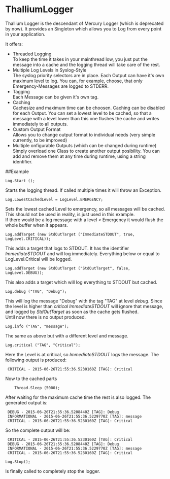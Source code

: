 # ThalliumLogger
Thallium Logger is the descendant of Mercury Logger (which is deprecated by now). 
It provides an Singleton which allows you to Log from every point in your application. 

It offers: 
 - Threaded Logging  
  To keep the time it takes in your mainthread low, you just put the message into a cache and the logging thread will take care of the rest. 
 - Multiple Log Levels in Syslog-Style  
  The syslog priority selectors are in place.
  Each Output can have it's own maximum level to log. 
  You can, for example, choose, that only Emergency-Messages are logged to STDERR.  
 - Tagging  
  Each Message can be given it's own tag. 
 - Caching  
  Cachesize and maximum time can be choosen.
  Caching can be disabled for each Output.
  You can set a lowest level to be cached, so that a message with a level lower than this one flushes the cache and writes immediately to all outputs. 
 - Custom Output Format  
  Allows you to change output format to individual needs (very simple currently, to be improved)
 - Multiple onfigurable Outputs (which can be changed during runtime)  
  Simply overload one Class to create another output posibility. You can add and remove them at any time during runtime, using a string identifier. 

##Example 

    Log.Start (); 
Starts the logging thread. If called multiple times it will throw an Exception.

    Log.LowestCachedLevel = LogLevel.EMERGENCY; 
Sets the lowest cached Level to emergency, so all messages will be cached.  
This should not be used in reality, is just used in this example.  
If there would be a log message with a level < Emergency it would flush the whole buffer when it appears.  

    Log.addTarget (new StdOutTarget ("ImmediateSTDOUT", true, LogLevel.CRITICAL)); 
 This adds a target that logs to STDOUT. It has the identifier _ImmediateSTDOUT_ and will log immediately. Everything below or equal to LogLevel.Critical will be logged. 
 
    Log.addTarget (new StdOutTarget ("StdOutTarget", false, LogLevel.DEBUG)); 
This also adds a target which will log everything to STDOUT but cached.


    Log.debug ("TAG", "Debug"); 
This will log the message "Debug" with the tag "TAG" at level _debug_. Since the level is higher than _critical_ _ImmediateSTDOUT_ will ignore that message, and logged by _StdOutTarget_ as soon as the cache gets flushed.  
Until now there is no output produced.  

    Log.info ("TAG", "message");
The same as above but with a different level and message. 

    Log.critical ("TAG", "Critical"); 
Here the Level is at critical, so _ImmediateSTDOUT_ logs the message. 
The following output is produced:

     CRITICAL - 2015-06-26T21:55:36.5230160Z [TAG]: Critical

Now to the cached parts 

    	Thread.Sleep (5000); 
After waiting for the maximum cache time the rest is also logged. The generated output is:

     DEBUG - 2015-06-26T21:55:36.5208440Z [TAG]: Debug
     INFORMATIONAL - 2015-06-26T21:55:36.5229770Z [TAG]: message
     CRITICAL - 2015-06-26T21:55:36.5230160Z [TAG]: Critical

So the complete output will be: 

     CRITICAL - 2015-06-26T21:55:36.5230160Z [TAG]: Critical
     DEBUG - 2015-06-26T21:55:36.5208440Z [TAG]: Debug
     INFORMATIONAL - 2015-06-26T21:55:36.5229770Z [TAG]: message
     CRITICAL - 2015-06-26T21:55:36.5230160Z [TAG]: Critical

    Log.Stop(); 
Is finally called to completely stop the logger. 
